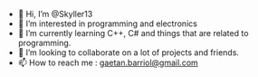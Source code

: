 - 👋 Hi, I’m @Skyller13
- 👀 I’m interested in programming and electronics
- 🌱 I’m currently learning C++, C# and things that are related to programming.
- 💞️ I’m looking to collaborate on a lot of projects and friends.
- 📫 How to reach me : gaetan.barriol@gmail.com

<!---
Skyller13/Skyller13 is a ✨ special ✨ repository because its `README.md` (this file) appears on your GitHub profile.
You can click the Preview link to take a look at your changes.
--->
